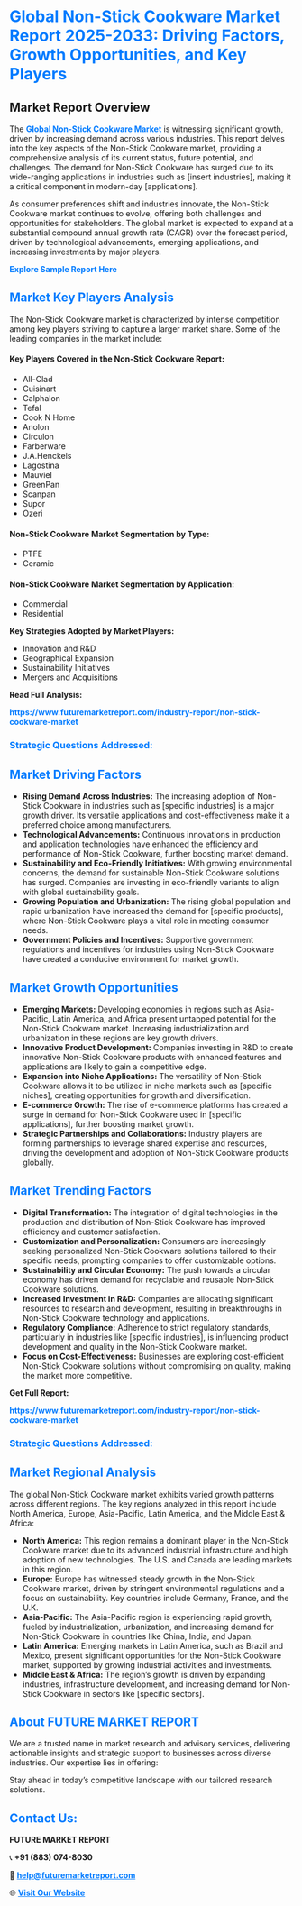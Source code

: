 <h1 style="color: #007BFF;">Global Non-Stick Cookware Market Report 2025-2033: Driving Factors, Growth Opportunities, and Key Players</h1>

<section id="overview">
<h2>Market Report Overview</h2>
<p>The <a href="https://www.futuremarketreport.com/industry-report/non-stick-cookware-market" style="color: #007BFF; text-decoration: none;"><strong>Global Non-Stick Cookware Market</strong></a> is witnessing significant growth, driven by increasing demand across various industries. This report delves into the key aspects of the Non-Stick Cookware market, providing a comprehensive analysis of its current status, future potential, and challenges. The demand for Non-Stick Cookware has surged due to its wide-ranging applications in industries such as [insert industries], making it a critical component in modern-day [applications].</p>
<p>As consumer preferences shift and industries innovate, the Non-Stick Cookware market continues to evolve, offering both challenges and opportunities for stakeholders. The global market is expected to expand at a substantial compound annual growth rate (CAGR) over the forecast period, driven by technological advancements, emerging applications, and increasing investments by major players.</p>
</section>

<section id="overview">
<p><a href="https://www.futuremarketreport.com/request-sample/reportId=107856" style="color: #007BFF; text-decoration: none;"><strong>Explore Sample Report Here</strong></a></p>
</section>

<section id="key-players">
<h2 style="color: #007BFF;">Market Key Players Analysis</h2>
<p>The Non-Stick Cookware market is characterized by intense competition among key players striving to capture a larger market share. Some of the leading companies in the market include:</p>
<h4>Key Players Covered in the Non-Stick Cookware Report:</h4>
<ul><li>All-Clad</li><li>Cuisinart</li><li>Calphalon</li><li>Tefal</li><li>Cook N Home</li><li>Anolon</li><li>Circulon</li><li>Farberware</li><li>J.A.Henckels</li><li>Lagostina</li><li>Mauviel</li><li>GreenPan</li><li>Scanpan</li><li>Supor</li><li>Ozeri</li></ul>
<h4>Non-Stick Cookware Market Segmentation by Type:</h4>
<ul><li>PTFE</li><li>Ceramic</li></ul>

<h4>Non-Stick Cookware Market Segmentation by Application:</h4>
<ul><li>Commercial</li><li>Residential</li></ul>
<p><strong>Key Strategies Adopted by Market Players:</strong></p>
<ul>
<li>Innovation and R&D</li>
<li>Geographical Expansion</li>
<li>Sustainability Initiatives</li>
<li>Mergers and Acquisitions</li>
</ul>
</section>

<section>
<p><strong>Read Full Analysis: </strong></p><a href="https://www.futuremarketreport.com/industry-report/non-stick-cookware-market" style="color: #007BFF; text-decoration: none;"><strong>https://www.futuremarketreport.com/industry-report/non-stick-cookware-market</strong></a>
<h3 style="color: #007BFF;">Strategic Questions Addressed:</h3>
</section>

<section id="driving-factors">
<h2 style="color: #007BFF;">Market Driving Factors</h2>
<ul>
<li><strong>Rising Demand Across Industries:</strong> The increasing adoption of Non-Stick Cookware in industries such as [specific industries] is a major growth driver. Its versatile applications and cost-effectiveness make it a preferred choice among manufacturers.</li>
<li><strong>Technological Advancements:</strong> Continuous innovations in production and application technologies have enhanced the efficiency and performance of Non-Stick Cookware, further boosting market demand.</li>
<li><strong>Sustainability and Eco-Friendly Initiatives:</strong> With growing environmental concerns, the demand for sustainable Non-Stick Cookware solutions has surged. Companies are investing in eco-friendly variants to align with global sustainability goals.</li>
<li><strong>Growing Population and Urbanization:</strong> The rising global population and rapid urbanization have increased the demand for [specific products], where Non-Stick Cookware plays a vital role in meeting consumer needs.</li>
<li><strong>Government Policies and Incentives:</strong> Supportive government regulations and incentives for industries using Non-Stick Cookware have created a conducive environment for market growth.</li>
</ul>
</section>

<section id="growth-opportunities">
<h2 style="color: #007BFF;">Market Growth Opportunities</h2>
<ul>
<li><strong>Emerging Markets:</strong> Developing economies in regions such as Asia-Pacific, Latin America, and Africa present untapped potential for the Non-Stick Cookware market. Increasing industrialization and urbanization in these regions are key growth drivers.</li>
<li><strong>Innovative Product Development:</strong> Companies investing in R&D to create innovative Non-Stick Cookware products with enhanced features and applications are likely to gain a competitive edge.</li>
<li><strong>Expansion into Niche Applications:</strong> The versatility of Non-Stick Cookware allows it to be utilized in niche markets such as [specific niches], creating opportunities for growth and diversification.</li>
<li><strong>E-commerce Growth:</strong> The rise of e-commerce platforms has created a surge in demand for Non-Stick Cookware used in [specific applications], further boosting market growth.</li>
<li><strong>Strategic Partnerships and Collaborations:</strong> Industry players are forming partnerships to leverage shared expertise and resources, driving the development and adoption of Non-Stick Cookware products globally.</li>
</ul>
</section>

<section id="trending-factors">
<h2 style="color: #007BFF;">Market Trending Factors</h2>
<ul>
<li><strong>Digital Transformation:</strong> The integration of digital technologies in the production and distribution of Non-Stick Cookware has improved efficiency and customer satisfaction.</li>
<li><strong>Customization and Personalization:</strong> Consumers are increasingly seeking personalized Non-Stick Cookware solutions tailored to their specific needs, prompting companies to offer customizable options.</li>
<li><strong>Sustainability and Circular Economy:</strong> The push towards a circular economy has driven demand for recyclable and reusable Non-Stick Cookware solutions.</li>
<li><strong>Increased Investment in R&D:</strong> Companies are allocating significant resources to research and development, resulting in breakthroughs in Non-Stick Cookware technology and applications.</li>
<li><strong>Regulatory Compliance:</strong> Adherence to strict regulatory standards, particularly in industries like [specific industries], is influencing product development and quality in the Non-Stick Cookware market.</li>
<li><strong>Focus on Cost-Effectiveness:</strong> Businesses are exploring cost-efficient Non-Stick Cookware solutions without compromising on quality, making the market more competitive.</li>
</ul>
</section>

<section>
<p><strong>Get Full Report: </strong></p><a href="https://www.futuremarketreport.com/industry-report/non-stick-cookware-market" style="color: #007BFF; text-decoration: none;"><strong>https://www.futuremarketreport.com/industry-report/non-stick-cookware-market</strong></a>
<h3 style="color: #007BFF;">Strategic Questions Addressed:</h3>
</section>


<section id="regional-analysis">
<h2 style="color: #007BFF;">Market Regional Analysis</h2>
<p>The global Non-Stick Cookware market exhibits varied growth patterns across different regions. The key regions analyzed in this report include North America, Europe, Asia-Pacific, Latin America, and the Middle East & Africa:</p>
<ul>
<li><strong>North America:</strong> This region remains a dominant player in the Non-Stick Cookware market due to its advanced industrial infrastructure and high adoption of new technologies. The U.S. and Canada are leading markets in this region.</li>
<li><strong>Europe:</strong> Europe has witnessed steady growth in the Non-Stick Cookware market, driven by stringent environmental regulations and a focus on sustainability. Key countries include Germany, France, and the U.K.</li>
<li><strong>Asia-Pacific:</strong> The Asia-Pacific region is experiencing rapid growth, fueled by industrialization, urbanization, and increasing demand for Non-Stick Cookware in countries like China, India, and Japan.</li>
<li><strong>Latin America:</strong> Emerging markets in Latin America, such as Brazil and Mexico, present significant opportunities for the Non-Stick Cookware market, supported by growing industrial activities and investments.</li>
<li><strong>Middle East & Africa:</strong> The region’s growth is driven by expanding industries, infrastructure development, and increasing demand for Non-Stick Cookware in sectors like [specific sectors].</li>
</ul>
</section>

<footer>
<h2 style="color: #007BFF;">About FUTURE MARKET REPORT</h2>
<p>We are a trusted name in market research and advisory services, delivering actionable insights and strategic support to businesses across diverse industries. Our expertise lies in offering:</p>

<p>Stay ahead in today’s competitive landscape with our tailored research solutions.</p>

<h2 style="color: #007BFF;">Contact Us:</h2>
<p><strong>FUTURE MARKET REPORT</strong></p>
<p>📞 <strong>+91 (883) 074-8030</strong></p>
<p>📧 <strong><a href="mailto:help@futuremarketreport.com" style="color: #007BFF;">help@futuremarketreport.com</a></strong></p>
<p>🌐 <strong><a href="https://www.futuremarketreport.com/" style="color: #007BFF;">Visit Our Website</a></strong></p>
</footer>